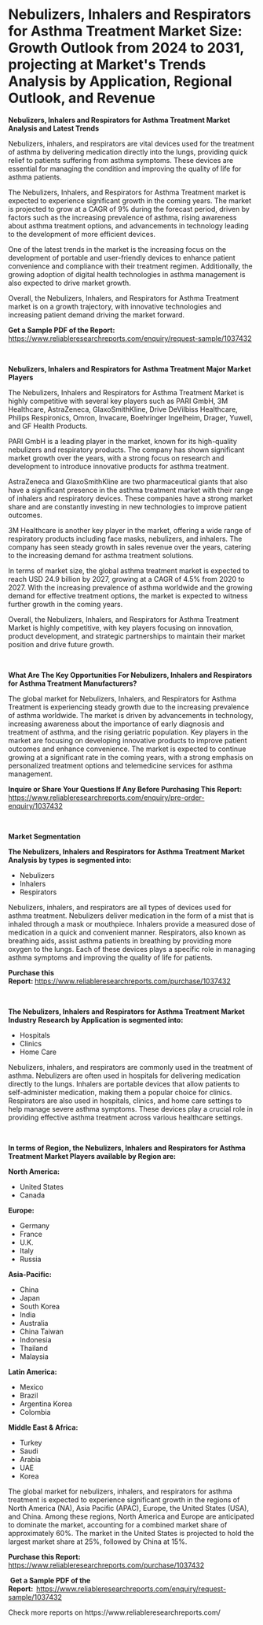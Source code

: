 <p><h1>Nebulizers, Inhalers and Respirators for Asthma Treatment Market Size: Growth Outlook from 2024 to 2031, projecting at Market's Trends Analysis by Application, Regional Outlook, and Revenue</h1></p><p><strong>Nebulizers, Inhalers and Respirators for Asthma Treatment Market Analysis and Latest Trends</strong></p>
<p><p>Nebulizers, inhalers, and respirators are vital devices used for the treatment of asthma by delivering medication directly into the lungs, providing quick relief to patients suffering from asthma symptoms. These devices are essential for managing the condition and improving the quality of life for asthma patients.</p><p>The Nebulizers, Inhalers, and Respirators for Asthma Treatment market is expected to experience significant growth in the coming years. The market is projected to grow at a CAGR of 9% during the forecast period, driven by factors such as the increasing prevalence of asthma, rising awareness about asthma treatment options, and advancements in technology leading to the development of more efficient devices.</p><p>One of the latest trends in the market is the increasing focus on the development of portable and user-friendly devices to enhance patient convenience and compliance with their treatment regimen. Additionally, the growing adoption of digital health technologies in asthma management is also expected to drive market growth.</p><p>Overall, the Nebulizers, Inhalers, and Respirators for Asthma Treatment market is on a growth trajectory, with innovative technologies and increasing patient demand driving the market forward.</p></p>
<p><strong>Get a Sample PDF of the Report:&nbsp;</strong> <a href="https://www.reliableresearchreports.com/enquiry/request-sample/1037432">https://www.reliableresearchreports.com/enquiry/request-sample/1037432</a></p>
<p>&nbsp;</p>
<p><strong>Nebulizers, Inhalers and Respirators for Asthma Treatment Major Market Players</strong></p>
<p><p>The Nebulizers, Inhalers and Respirators for Asthma Treatment Market is highly competitive with several key players such as PARI GmbH, 3M Healthcare, AstraZeneca, GlaxoSmithKline, Drive DeVilbiss Healthcare, Philips Respironics, Omron, Invacare, Boehringer Ingelheim, Drager, Yuwell, and GF Health Products.</p><p>PARI GmbH is a leading player in the market, known for its high-quality nebulizers and respiratory products. The company has shown significant market growth over the years, with a strong focus on research and development to introduce innovative products for asthma treatment.</p><p>AstraZeneca and GlaxoSmithKline are two pharmaceutical giants that also have a significant presence in the asthma treatment market with their range of inhalers and respiratory devices. These companies have a strong market share and are constantly investing in new technologies to improve patient outcomes.</p><p>3M Healthcare is another key player in the market, offering a wide range of respiratory products including face masks, nebulizers, and inhalers. The company has seen steady growth in sales revenue over the years, catering to the increasing demand for asthma treatment solutions.</p><p>In terms of market size, the global asthma treatment market is expected to reach USD 24.9 billion by 2027, growing at a CAGR of 4.5% from 2020 to 2027. With the increasing prevalence of asthma worldwide and the growing demand for effective treatment options, the market is expected to witness further growth in the coming years.</p><p>Overall, the Nebulizers, Inhalers, and Respirators for Asthma Treatment Market is highly competitive, with key players focusing on innovation, product development, and strategic partnerships to maintain their market position and drive future growth.</p></p>
<p>&nbsp;</p>
<p><strong>What Are The Key Opportunities For Nebulizers, Inhalers and Respirators for Asthma Treatment Manufacturers?</strong></p>
<p><p>The global market for Nebulizers, Inhalers, and Respirators for Asthma Treatment is experiencing steady growth due to the increasing prevalence of asthma worldwide. The market is driven by advancements in technology, increasing awareness about the importance of early diagnosis and treatment of asthma, and the rising geriatric population. Key players in the market are focusing on developing innovative products to improve patient outcomes and enhance convenience. The market is expected to continue growing at a significant rate in the coming years, with a strong emphasis on personalized treatment options and telemedicine services for asthma management.</p></p>
<p><strong>Inquire or Share Your Questions If Any Before Purchasing This Report:</strong> <a href="https://www.reliableresearchreports.com/enquiry/pre-order-enquiry/1037432">https://www.reliableresearchreports.com/enquiry/pre-order-enquiry/1037432</a></p>
<p>&nbsp;</p>
<p><strong>Market Segmentation</strong></p>
<p><strong>The Nebulizers, Inhalers and Respirators for Asthma Treatment Market Analysis by types is segmented into:</strong></p>
<p><ul><li>Nebulizers</li><li>Inhalers</li><li>Respirators</li></ul></p>
<p><p>Nebulizers, inhalers, and respirators are all types of devices used for asthma treatment. Nebulizers deliver medication in the form of a mist that is inhaled through a mask or mouthpiece. Inhalers provide a measured dose of medication in a quick and convenient manner. Respirators, also known as breathing aids, assist asthma patients in breathing by providing more oxygen to the lungs. Each of these devices plays a specific role in managing asthma symptoms and improving the quality of life for patients.</p></p>
<p><strong>Purchase this Report:&nbsp;</strong><a href="https://www.reliableresearchreports.com/purchase/1037432">https://www.reliableresearchreports.com/purchase/1037432</a></p>
<p>&nbsp;</p>
<p><strong>The Nebulizers, Inhalers and Respirators for Asthma Treatment Market Industry Research by Application is segmented into:</strong></p>
<p><ul><li>Hospitals</li><li>Clinics</li><li>Home Care</li></ul></p>
<p><p>Nebulizers, inhalers, and respirators are commonly used in the treatment of asthma. Nebulizers are often used in hospitals for delivering medication directly to the lungs. Inhalers are portable devices that allow patients to self-administer medication, making them a popular choice for clinics. Respirators are also used in hospitals, clinics, and home care settings to help manage severe asthma symptoms. These devices play a crucial role in providing effective asthma treatment across various healthcare settings.</p></p>
<p>&nbsp;</p>
<p><strong>In terms of Region, the Nebulizers, Inhalers and Respirators for Asthma Treatment Market Players available by Region are:</strong></p>
<p>
    <p> <strong> North America: </strong>
        <ul>
            <li>United States</li>
            <li>Canada</li>
        </ul>
        </p> 
    <p> <strong> Europe: </strong>
        <ul>
            <li>Germany</li>
            <li>France</li>
            <li>U.K.</li>
            <li>Italy</li>
            <li>Russia</li>
        </ul>
        </p> 
    <p> <strong> Asia-Pacific: </strong>
        <ul>
            <li>China</li>
            <li>Japan</li>
            <li>South Korea</li>
            <li>India</li>
            <li>Australia</li>
            <li>China Taiwan</li>
            <li>Indonesia</li>
            <li>Thailand</li>
            <li>Malaysia</li>
        </ul>
        </p> 
    <p> <strong> Latin America: </strong>
        <ul>
            <li>Mexico</li>
            <li>Brazil</li>
            <li>Argentina Korea</li>
            <li>Colombia</li>
        </ul>
        </p> 
    <p> <strong> Middle East & Africa: </strong>
        <ul>
            <li>Turkey</li>
            <li>Saudi</li>
            <li>Arabia</li>
            <li>UAE</li>
            <li>Korea</li>
        </ul>
    </p>
    </p>
<p><p>The global market for nebulizers, inhalers, and respirators for asthma treatment is expected to experience significant growth in the regions of North America (NA), Asia Pacific (APAC), Europe, the United States (USA), and China. Among these regions, North America and Europe are anticipated to dominate the market, accounting for a combined market share of approximately 60%. The market in the United States is projected to hold the largest market share at 25%, followed by China at 15%.</p></p>
<p><strong>Purchase this Report: </strong><a href="https://www.reliableresearchreports.com/purchase/1037432">https://www.reliableresearchreports.com/purchase/1037432</a></p>
<p>&nbsp;<strong>Get a Sample PDF of the Report:&nbsp;&nbsp;</strong><a href="https://www.reliableresearchreports.com/enquiry/request-sample/1037432">https://www.reliableresearchreports.com/enquiry/request-sample/1037432</a></p>
<p><strong></strong></p>
<p>Check more reports on https://www.reliableresearchreports.com/</p>